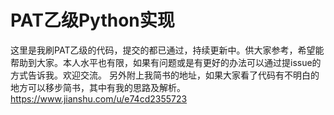 # PAT乙级Python实现
这里是我刷PAT乙级的代码，提交的都已通过，持续更新中。供大家参考，希望能帮助到大家。本人水平也有限，如果有问题或是有更好的办法可以通过提issue的方式告诉我。欢迎交流。
另外附上我简书的地址，如果大家看了代码有不明白的地方可以移步简书，其中有我的思路及解析。
https://www.jianshu.com/u/e74cd2355723
